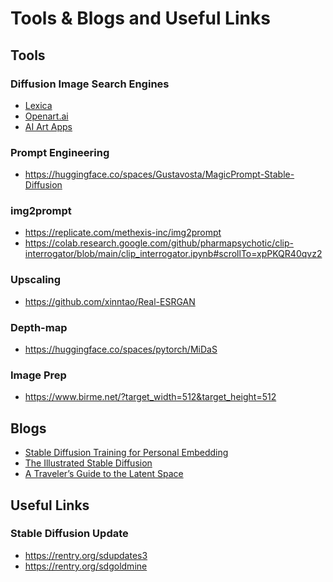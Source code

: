 # Tools & Blogs and Useful Links

## Tools

### Diffusion Image Search Engines

- [Lexica](https://lexica.art/)
- [Openart.ai](https://openart.ai/)
- [AI Art Apps](https://www.aiartapps.com/)

### Prompt Engineering

- <https://huggingface.co/spaces/Gustavosta/MagicPrompt-Stable-Diffusion>

### img2prompt

- <https://replicate.com/methexis-inc/img2prompt>
- <https://colab.research.google.com/github/pharmapsychotic/clip-interrogator/blob/main/clip_interrogator.ipynb#scrollTo=xpPKQR40qvz2>

### Upscaling

- <https://github.com/xinntao/Real-ESRGAN>

### Depth-map

- <https://huggingface.co/spaces/pytorch/MiDaS>

### Image Prep

- <https://www.birme.net/?target_width=512&target_height=512>

## Blogs

- [Stable Diffusion Training for Personal Embedding](https://bennycheung.github.io/stable-diffusion-training-for-embeddings)
- [The Illustrated Stable Diffusion](https://jalammar.github.io/illustrated-stable-diffusion/)
- [A Traveler’s Guide to the Latent Space
](https://sweet-hall-e72.notion.site/A-Traveler-s-Guide-to-the-Latent-Space-85efba7e5e6a40e5bd3cae980f30235f)

## Useful Links

### Stable Diffusion Update

- <https://rentry.org/sdupdates3>
- <https://rentry.org/sdgoldmine>
